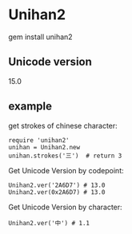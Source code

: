 # Unihan2

gem install unihan2

## Unicode version

15.0

## example

get strokes of chinese character:

    require 'unihan2'
    unihan = Unihan2.new
    unihan.strokes('三')  # return 3

Get Unicode Version by codepoint:

    Unihan2.ver('2A6D7') # 13.0
    Unihan2.ver(0x2A6D7) # 13.0

Get Unicode Version by character:

    Unihan2.ver('中') # 1.1
